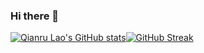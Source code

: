 ### Hi there 👋
[![Qianru Lao's GitHub stats](https://github-readme-stats.vercel.app/api?username=EstherBear&count_private=true&show_icons=true)](https://github.com/anuraghazra/github-readme-stats)[![GitHub Streak](https://github-readme-streak-stats.herokuapp.com/?user=EstherBear)](https://git.io/streak-stats)

<!--
**EstherBear/EstherBear** is a ✨ _special_ ✨ repository because its `README.md` (this file) appears on your GitHub profile.

Here are some ideas to get you started:

- 🔭 I’m currently working on ...
- 🌱 I’m currently learning ...
- 👯 I’m looking to collaborate on ...
- 🤔 I’m looking for help with ...
- 💬 Ask me about ...
- 📫 How to reach me: ...
- 😄 Pronouns: ...
- ⚡ Fun fact: ...
-->
